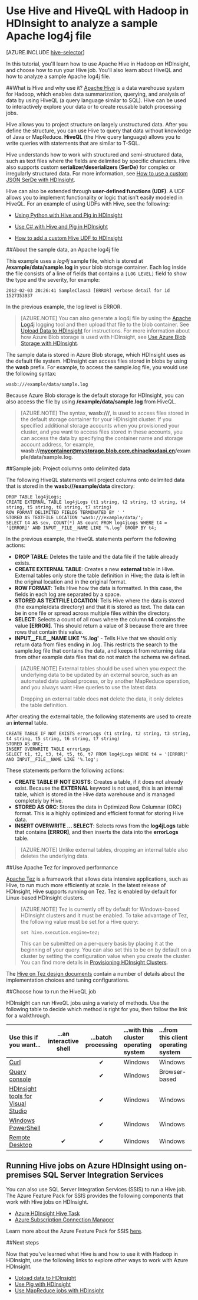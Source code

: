 <properties
	pageTitle="Learn what is Hive and how to use HiveQL | Windows Azure"
	description="Learn about Apache Hive and how to use it with Hadoop in HDInsight. Choose how to run your Hive job, and use HiveQL to analyze a sample Apache log4j file."
	keywords="hiveql,what is hive"
	services="hdinsight"
	documentationCenter=""
	authors="Blackmist"
	manager="paulettm"
	editor="cgronlun"
	tags="azure-portal"/>

<tags
	ms.service="hdinsight"
	ms.date="10/05/2015"
	wacn.date=""/>

# Use Hive and HiveQL with Hadoop in HDInsight to analyze a sample Apache log4j file

[AZURE.INCLUDE [hive-selector](../includes/hdinsight-selector-use-hive.md)]


In this tutorial, you'll learn how to use Apache Hive in Hadoop on HDInsight, and choose how to run your Hive job. You'll also learn about HiveQL and how to analyze a sample Apache log4j file.

##<a id="why"></a>What is Hive and why use it?
[Apache Hive](http://hive.apache.org/) is a data warehouse system for Hadoop, which enables data summarization, querying, and analysis of data by using HiveQL (a query language similar to SQL). Hive can be used to interactively explore your data or to create reusable batch processing jobs.

Hive allows you to project structure on largely unstructured data. After you define the structure, you can use Hive to query that data without knowledge of Java or MapReduce. **HiveQL** (the Hive query language) allows you to write queries with statements that are similar to T-SQL.

Hive understands how to work with structured and semi-structured data, such as text files where the fields are delimited by specific characters. Hive also supports custom **serializer/deserializers (SerDe)** for complex or irregularly structured data. For more information, see [How to use a custom JSON SerDe with HDInsight](http://blogs.msdn.com/b/bigdatasupport/archive/2014/06/18/how-to-use-a-custom-json-serde-with-microsoft-azure-hdinsight.aspx).

Hive can also be extended through **user-defined functions (UDF)**. A UDF allows you to implement functionality or logic that isn't easily modeled in HiveQL. For an example of using UDFs with Hive, see the following:

* [Using Python with Hive and Pig in HDInsight](/documentation/articles/hdinsight-python)

* [Use C# with Hive and Pig in HDInsight](/documentation/articles/hdinsight-hadoop-hive-pig-udf-dotnet-csharp)

* [How to add a custom Hive UDF to HDInsight](http://blogs.msdn.com/b/bigdatasupport/archive/2014/01/14/how-to-add-custom-hive-udfs-to-hdinsight.aspx)

##<a id="data"></a>About the sample data, an Apache log4j file

This example uses a *log4j* sample file, which is stored at **/example/data/sample.log** in your blob storage container. Each log inside the file consists of a line of fields that contains a `[LOG LEVEL]` field to show the type and the severity, for example:

	2012-02-03 20:26:41 SampleClass3 [ERROR] verbose detail for id 1527353937

In the previous example, the log level is ERROR.

> [AZURE.NOTE] You can also generate a log4j file by using the [Apache Log4j](http://en.wikipedia.org/wiki/Log4j) logging tool and then upload that file to the blob container. See [Upload Data to HDInsight](/documentation/articles/hdinsight-upload-data) for instructions. For more information about how Azure Blob storage is used with HDInsight, see [Use Azure Blob Storage with HDInsight](/documentation/articles/hdinsight-use-blob-storage).

The sample data is stored in Azure Blob storage, which HDInsight uses as the default file system. HDInsight can access files stored in blobs by using the **wasb** prefix. For example, to access the sample.log file, you would use the following syntax:

	wasb:///example/data/sample.log

Because Azure Blob storage is the default storage for HDInsight, you can also access the file by using **/example/data/sample.log** from HiveQL.

> [AZURE.NOTE] The syntax, **wasb:///**, is used to access files stored in the default storage container for your HDInsight cluster. If you specified additional storage accounts when you provisioned your cluster, and you want to access files stored in these accounts, you can access the data by specifying the container name and storage account address, for example, **wasb://mycontainer@mystorage.blob.core.chinacloudapi.cn/example/data/sample.log**.

##<a id="job"></a>Sample job: Project columns onto delimited data

The following HiveQL statements will project columns onto delimited data that is stored in the **wasb:///example/data** directory:

	DROP TABLE log4jLogs;
    CREATE EXTERNAL TABLE log4jLogs (t1 string, t2 string, t3 string, t4 string, t5 string, t6 string, t7 string)
    ROW FORMAT DELIMITED FIELDS TERMINATED BY ' '
    STORED AS TEXTFILE LOCATION 'wasb:///example/data/';
    SELECT t4 AS sev, COUNT(*) AS count FROM log4jLogs WHERE t4 = '[ERROR]' AND INPUT__FILE__NAME LIKE '%.log' GROUP BY t4;

In the previous example, the HiveQL statements perform the following actions:

* **DROP TABLE**: Deletes the table and the data file if the table already exists.
* **CREATE EXTERNAL TABLE**: Creates a new **external** table in Hive. External tables only store the table definition in Hive; the data is left in the original location and in the original format.
* **ROW FORMAT**: Tells Hive how the data is formatted. In this case, the fields in each log are separated by a space.
* **STORED AS TEXTFILE LOCATION**: Tells Hive where the data is stored (the example/data directory) and that it is stored as text. The data can be in one file or spread across multiple files within the directory.
* **SELECT**: Selects a count of all rows where the column **t4** contains the value **[ERROR]**. This should return a value of **3** because there are three rows that contain this value.
* **INPUT__FILE__NAME LIKE '%.log'** - Tells Hive that we should only return data from files ending in .log. This restricts the search to the sample.log file that contains the data, and keeps it from returning data from other example data files that do not match the schema we defined.

> [AZURE.NOTE] External tables should be used when you expect the underlying data to be updated by an external source, such as an automated data upload process, or by another MapReduce operation, and you always want Hive queries to use the latest data.
>
> Dropping an external table does **not** delete the data, it only deletes the table definition.

After creating the external table, the following statements are used to create an **internal** table.

	CREATE TABLE IF NOT EXISTS errorLogs (t1 string, t2 string, t3 string, t4 string, t5 string, t6 string, t7 string)
	STORED AS ORC;
	INSERT OVERWRITE TABLE errorLogs
	SELECT t1, t2, t3, t4, t5, t6, t7 FROM log4jLogs WHERE t4 = '[ERROR]' AND INPUT__FILE__NAME LIKE '%.log';

These statements perform the following actions:

* **CREATE TABLE IF NOT EXISTS**: Creates a table, if it does not already exist. Because the **EXTERNAL** keyword is not used, this is an internal table, which is stored in the Hive data warehouse and is managed completely by Hive.
* **STORED AS ORC**: Stores the data in Optimized Row Columnar (ORC) format. This is a highly optimized and efficient format for storing Hive data.
* **INSERT OVERWRITE ... SELECT**: Selects rows from the **log4jLogs** table that contains **[ERROR]**, and then inserts the data into the **errorLogs** table.

> [AZURE.NOTE] Unlike external tables, dropping an internal table also deletes the underlying data.

##<a id="usetez"></a>Use Apache Tez for improved performance

[Apache Tez](http://tez.apache.org) is a framework that allows data intensive applications, such as Hive, to run much more efficiently at scale. In the latest release of HDInsight, Hive supports running on Tez. Tez is enabled by default for Linux-based HDInsight clusters.

> [AZURE.NOTE] Tez is currently off by default for Windows-based HDInsight clusters and it must be enabled. To take advantage of Tez, the following value must be set for a Hive query:
>
> ```set hive.execution.engine=tez;```
>
>This can be submitted on a per-query basis by placing it at the beginning of your query. You can also set this to be on by default on a cluster by setting the configuration value when you create the cluster. You can find more details in [Provisioning HDInsight Clusters](/documentation/articles/hdinsight-provision-clusters).

The [Hive on Tez design documents](https://cwiki.apache.org/confluence/display/Hive/Hive+on+Tez) contain a number of details about the implementation choices and tuning configurations.


##<a id="run"></a>Choose how to run the HiveQL job

HDInsight can run HiveQL jobs using a variety of methods. Use the following table to decide which method is right for you, then follow the link for a walkthrough.

| **Use this** if you want...                                                     | ...an **interactive** shell | ...**batch** processing | ...with this **cluster operating system** | ...from this **client operating system** |
|:--------------------------------------------------------------------------------|:---------------------------:|:-----------------------:|:------------------------------------------|:-----------------------------------------|
| [Curl](/documentation/articles/hdinsight-hadoop-use-hive-curl)                                       |           &nbsp;            |            ✔            | Windows                          | Windows        |
| [Query console](/documentation/articles/hdinsight-hadoop-use-hive-query-console)                     |           &nbsp;            |            ✔            | Windows                                   | Browser-based                            |
| [HDInsight tools for Visual Studio](/documentation/articles/hdinsight-hadoop-use-hive-visual-studio) |           &nbsp;            |            ✔            | Windows                          | Windows                                  |
| [Windows PowerShell](/documentation/articles/hdinsight-hadoop-use-hive-powershell)                   |           &nbsp;            |            ✔            | Windows                          | Windows                                  |
| [Remote Desktop](/documentation/articles/hdinsight-hadoop-use-hive-remote-desktop)                   |              ✔              |            ✔            | Windows                                   | Windows                                  |

## Running Hive jobs on Azure HDInsight using on-premises SQL Server Integration Services

You can also use SQL Server Integration Services (SSIS) to run a Hive job. The Azure Feature Pack for SSIS provides the following components that work with Hive jobs on HDInsight.


- [Azure HDInsight Hive Task][hivetask]
- [Azure Subscription Connection Manager][connectionmanager]


Learn more about the Azure Feature Pack for SSIS [here][ssispack].


##<a id="nextsteps"></a>Next steps

Now that you've learned what Hive is and how to use it with Hadoop in HDInsight, use the following links to explore other ways to work with Azure HDInsight.


- [Upload data to HDInsight][hdinsight-upload-data]
- [Use Pig with HDInsight][hdinsight-use-pig]
- [Use MapReduce jobs with HDInsight][hdinsight-use-mapreduce]

[check]: ./media/hdinsight-use-hive/hdi.checkmark.png

[1]: /documentation/articles/hdinsight-hadoop-visual-studio-tools-get-started

[hdinsight-sdk-documentation]: http://msdnstage.redmond.corp.microsoft.com/zh-cn/library/dn479185.aspx

[azure-purchase-options]: /pricing/overview/
[azure-member-offers]: /pricing/member-offers/
[azure-trial]: /pricing/1rmb-trial/

[apache-tez]: http://tez.apache.org
[apache-hive]: http://hive.apache.org/
[apache-log4j]: http://en.wikipedia.org/wiki/Log4j
[hive-on-tez-wiki]: https://cwiki.apache.org/confluence/display/Hive/Hive+on+Tez
[import-to-excel]: /documentation/articles/hdinsight-connect-excel-power-query/
[hivetask]: http://msdn.microsoft.com/zh-cn/library/mt146771(v=sql.120).aspx
[connectionmanager]: http://msdn.microsoft.com/zh-cn/library/mt146773(v=sql.120).aspx
[ssispack]: http://msdn.microsoft.com/zh-cn/library/mt146770(v=sql.120).aspx

[hdinsight-use-pig]: /documentation/articles/hdinsight-use-pig
[hdinsight-use-oozie]: /documentation/articles/hdinsight-use-oozie
[hdinsight-analyze-flight-data]: /documentation/articles/hdinsight-analyze-flight-delay-data
[hdinsight-use-mapreduce]: /documentation/articles/hdinsight-use-mapreduce


[hdinsight-storage]: /documentation/articles/hdinsight-use-blob-storage

[hdinsight-provision]: /documentation/articles/hdinsight-provision-clusters
[hdinsight-submit-jobs]: /documentation/articles/hdinsight-submit-hadoop-jobs-programmatically
[hdinsight-upload-data]: /documentation/articles/hdinsight-upload-data
[hdinsight-get-started]: /documentation/articles/hdinsight-get-started

[Powershell-install-configure]: /documentation/articles/install-configure-powershell
[powershell-here-strings]: http://technet.microsoft.com/zh-cn/library/ee692792.aspx

[image-hdi-hive-powershell]: ./media/hdinsight-use-hive/HDI.HIVE.PowerShell.png
[img-hdi-hive-powershell-output]: ./media/hdinsight-use-hive/HDI.Hive.PowerShell.Output.png
[image-hdi-hive-architecture]: ./media/hdinsight-use-hive/HDI.Hive.Architecture.png
